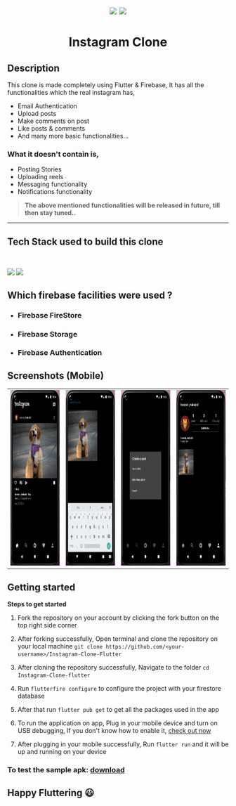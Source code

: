 # <p align="center"><img src="https://upload.wikimedia.org/wikipedia/commons/thumb/a/a5/Instagram_icon.png/2048px-Instagram_icon.png" width="50"> <img src="https://logowiki.net/uploads/logo/i/instagram-2.svg" width="150">
</p>

# <center>Instagram Clone</center>

## Description

This clone is made completely using Flutter & Firebase, It has all the functionalities which the real instagram has,
- Email Authentication
- Upload posts
- Make comments on post
- Like posts & comments
- And many more basic functionalities...

### What it doesn't contain is,
- Posting Stories
- Uploading reels
- Messaging functionality
- Notifications functionality

> **The above mentioned functionalities will be released in future, till then stay tuned..** 

---

## Tech Stack used to build this clone
<br>
<p align="left">
<a href="https://flutter.dev/?gclsrc=ds&gclsrc=ds" target="_blank"><img src="https://cdn.jsdelivr.net/gh/devicons/devicon/icons/flutter/flutter-original.svg" width="60"/></a> <a href="https://firebase.google.com/?gclsrc=ds&gclsrc=ds&gclid=CLTAlMau6_kCFb3AhAAdpfYBfg" target="_blank"><img src="https://cdn.jsdelivr.net/gh/devicons/devicon/icons/firebase/firebase-plain.svg" width="60"/></a>          
</p>

## Which firebase facilities were used ?
- ### **Firebase FireStore**
- ### **Firebase Storage**
- ### **Firebase Authentication**

## Screenshots (Mobile)
<table>
<tr>
<td>
    <img src="./Screen%20Shots/ss1.png" height="400">
</td>
<td> 
<img src="./Screen%20Shots/ss2.png" height="400">
</td>
<td>
<img src="./Screen%20Shots/ss3.png" height="400"></td>
<td>
<img src="./Screen%20Shots/ss4.png" height="400"></td>
</tr>
</table>

## Getting started

**Steps to get started**

1. Fork the repository on your account by clicking the fork button on the top right side corner

2. After forking successfully, Open terminal and clone the repository on your local machine 
`
git clone https://github.com/<your-username>/Instagram-Clone-Flutter
`
3. After cloning the repository successfully, Navigate to the folder `cd Instagram-Clone-flutter`

4. Run `flutterfire configure` to configure the project with your firestore database

5. After that run `flutter pub get` to get all the packages used in the app

6. To run the application on app, Plug in your mobile device and turn on USB debugging, If you don't know how to enable it, [check out now](https://rb.gy/mcyrii)

7. After plugging in your mobile successfully, Run `flutter run` and it will be up and running on your device

### To test the sample apk: [download](https://drive.google.com/uc?export=download&id=136cL2dBqRxuyiTJPyoeGDWBZIOrfOQIP)

## Happy Fluttering :smiley: